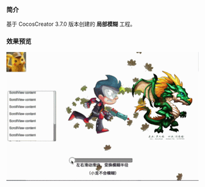 ### 简介
基于 CocosCreator 3.7.0 版本创建的 **局部模糊** 工程。

### 效果预览
![image](../../../gif/202212/2022120201.gif)